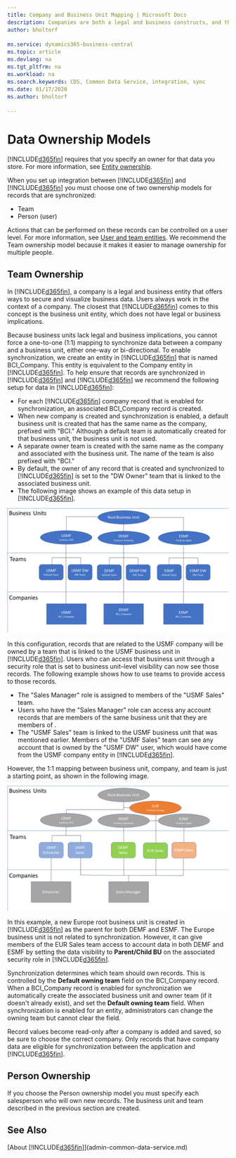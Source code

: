 ```yaml
---
title: Company and Business Unit Mapping | Microsoft Docs
description: Companies are both a legal and business constructs, and they are used to secure and visualize business data.
author: bholtorf

ms.service: dynamics365-business-central
ms.topic: article
ms.devlang: na
ms.tgt_pltfrm: na
ms.workload: na
ms.search.keywords: CDS, Common Data Service, integration, sync
ms.date: 01/17/2020
ms.author: bholtorf

---
```


# Data Ownership Models
[!INCLUDE[d365fin](includes/cds_long_md.md)] requires that you specify an owner for that data you store. For more information, see [Entity ownership](https://docs.microsoft.com/powerapps/maker/common-data-service/types-of-entities#entity-ownership).

When you set up integration between [!INCLUDE[d365fin](includes/cds_long_md.md)] and [!INCLUDE[d365fin](includes/d365fin_md.md)] you must choose one of two ownership models for records that are synchronized:

* Team 
* Person (user)

Actions that can be performed on these records can be controlled on a user level. For more information, see [User and team entities](https://docs.microsoft.com/powerapps/developer/common-data-service/user-team-entities). We recommend the Team ownership model because it makes it easier to manage ownership for multiple people.

## Team Ownership
In [!INCLUDE[d365fin](includes/d365fin_md.md)], a company is a legal and business entity that offers ways to secure and visualize business data. Users always work in the context of a company. The closest that [!INCLUDE[d365fin](includes/cds_long_md.md)] comes to this concept is the business unit entity, which does not have legal or business implications.

Because business units lack legal and business implications, you cannot force a one-to-one (1:1) mapping to synchronize data between a company and a business unit, either one-way or bi-directional. To enable synchronization, we create an entity in [!INCLUDE[d365fin](includes/cds_long_md.md)] that is named BCI_Company. This entity is equivalent to the Company entity in [!INCLUDE[d365fin](includes/d365fin_md.md)]. To help ensure that records are synchronized in [!INCLUDE[d365fin](includes/d365fin_md.md)] and [!INCLUDE[d365fin](includes/cds_long_md.md)] we recommend the following setup for data in [!INCLUDE[d365fin](includes/cds_long_md.md)]:

* For each [!INCLUDE[d365fin](includes/d365fin_md.md)] company record that is enabled for synchronization, an associated BCI_Company record is created.
* When new company is created and synchronization is enabled, a default business unit is created that has the same name as the company, prefixed with "BCI." Although a default team is automatically created for that business unit, the business unit is not used. <!--Is the company used instead?-->
* A separate owner team is created with the same name as the company and associated with the business unit. The name of the team is also prefixed with "BCI." <!--to do what?-->
* By default, the owner of any record that is created and synchronized to [!INCLUDE[d365fin](includes/cds_long_md.md)] is set to the "DW Owner" team that is linked to the associated business unit.
* The following image shows an example of this data setup in [!INCLUDE[d365fin](includes/cds_long_md.md)].

![The root business unit is on top, the teams are in the center, and then the companies are at the bottom.](media/cds_bu_team_company.png)

In this configuration, records that are related to the USMF company will be owned by a team that is linked to the USMF business unit in [!INCLUDE[d365fin](includes/cds_long_md.md)]. Users who can access that business unit through a security role that is set to business unit–level visibility <!--where is this set? on the BU or the security role?--> can now see those records. The following example shows how to use teams to provide access to those records.

* The "Sales Manager" role is assigned to members of the "USMF Sales" team.
* Users who have the "Sales Manager" role can access any account records that are members of the same business unit that they are members of <!--should this be "as the users."-->.
* The "USMF Sales" team is linked to the USMF business unit that was mentioned earlier. Members of the "USMF Sales" team can see any account that is owned by the "USMF DW" user, which would have come from the USMF company entity in [!INCLUDE[d365fin](includes/d365fin_md.md)].

However, the 1:1 mapping between business unit, company, and team is just a starting point, as shown in the following image.

![The security role controls data visibility.](media/cds_bu_team_company_2.png)

In this example, a new Europe root business unit is created in [!INCLUDE[d365fin](includes/cds_long_md.md)] as the parent for both DEMF and ESMF. The Europe business unit is not related to synchronization. However, it can give members of the EUR Sales team access to account data in both DEMF and ESMF by setting the data visibility to **Parent/Child BU** on the associated security role in [!INCLUDE[d365fin](includes/cds_long_md.md)].

Synchronization determines which team should own records. This is controlled by the **Default owning team** field on the BCI_Company record. When a BCI_Company record is enabled for synchronization we automatically create the associated business unit and owner team (if it doesn't already exist), and set the **Default owning team** field. When synchronization is enabled for an entity, administrators can change the owning team but cannot clear the field.

<!--Image placeholder for Default owning team field-->

Record values become read-only after a company is added and saved, so be sure to choose the correct company.
Only records that have company data are eligible for synchronization between the application and [!INCLUDE[d365fin](includes/cds_long_md.md)]. <!--Not sure what this means-->

## Person Ownership
If you choose the Person ownership model you must specify each salesperson who will own new records. The business unit and team described in the previous section are created.  

## See Also
[About [!INCLUDE[d365fin](includes/cds_long_md.md)]](admin-common-data-service.md)